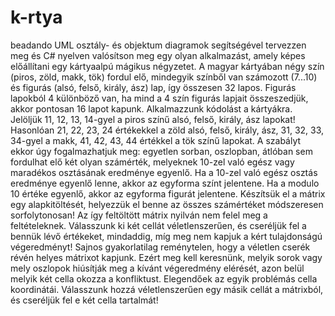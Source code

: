 # k-rtya
beadando
UML osztály- és objektum diagramok segítségével tervezzen meg és C# nyelven valósítson meg egy
olyan alkalmazást, amely képes előállítani egy kártyaalpú mágikus négyzetet. A magyar kártyában
négy szín (piros, zöld, makk, tök) fordul elő, mindegyik színből van számozott (7...10) és figurás
(alsó, felső, király, ász) lap, így összesen 32 lapos. Figurás lapokból 4 különböző van, ha mind a 4
szín figurás lapjait összeszedjük, akkor pontosan 16 lapot kapunk. Alkalmazzunk kódolást a
kártyákra. Jelöljük 11, 12, 13, 14-gyel a piros színű alsó, felső, király, ász lapokat! Hasonlóan 21, 22,
23, 24 értékekkel a zöld alsó, felső, király, ász, 31, 32, 33, 34-gyel a makk, 41, 42, 43, 44 értékkel a
tök színű lapokat. A szabályt ekkor úgy fogalmazhatjuk meg: egyetlen sorban, oszlopban, átlóban
sem fordulhat elő két olyan számérték, melyeknek 10-zel való egész vagy maradékos osztásának
eredménye egyenlő. Ha a 10-zel való egész osztás eredménye egyenlő lenne, akkor az egyforma színt
jelentene. Ha a modulo 10 értéke egyenlő, akkor az egyforma figurát jelentene. Készítsük el a mátrix
egy alapkitöltését, helyezzük el benne az összes számértéket módszeresen sorfolytonosan! Az így
feltöltött mátrix nyilván nem felel meg a feltételeknek. Válasszunk ki két cellát véletlenszerűen, és
cseréljük fel a bennük lévő értékeket, mindaddig, míg meg nem kapjuk a kért tulajdonságú
végeredményt! Sajnos gyakorlatilag reménytelen, hogy a véletlen cserék révén helyes mátrixot
kapjunk. Ezért meg kell keresnünk, melyik sorok vagy mely oszlopok hiúsítják meg a kívánt
végeredmény elérését, azon belül melyik két cella okozza a konfliktust. Elegendőek az egyik
problémás cella koordinátái. Válasszunk hozzá véletlenszerűen egy másik cellát a mátrixból, és
cseréljük fel e két cella tartalmát!
